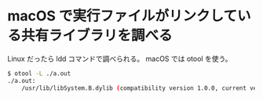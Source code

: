 # macOS で実行ファイルがリンクしている共有ライブラリを調べる
Linux だったら ldd コマンドで調べられる。 macOS では otool を使う。
```bash
$ otool -L ./a.out
./a.out:
	/usr/lib/libSystem.B.dylib (compatibility version 1.0.0, current version 1281.100.1)
```
